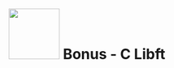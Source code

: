 <h1 align="center">
<img src="https://github.com/KikuTiii/Libft.42/assets/111128991/050b2f7b-c18c-47ce-bc53-175a31d215cc" width= "100px">
Bonus - C Libft 
</h1>
